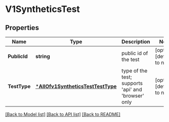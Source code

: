 # V1SyntheticsTest

## Properties
Name | Type | Description | Notes
------------ | ------------- | ------------- | -------------
**PublicId** | **string** | public id of the test | [optional] [default to null]
**TestType** | [***AllOfv1SyntheticsTestTestType**](AllOfv1SyntheticsTestTestType.md) | type of the test; supports &#x27;api&#x27; and &#x27;browser&#x27; only | [optional] [default to null]

[[Back to Model list]](../README.md#documentation-for-models) [[Back to API list]](../README.md#documentation-for-api-endpoints) [[Back to README]](../README.md)

